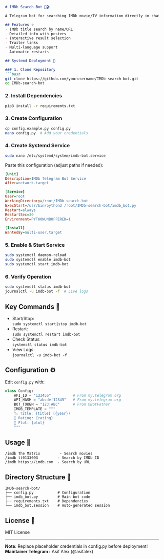 ```markdown
# IMDb Search Bot 🤖🎬

A Telegram bot for searching IMDb movie/TV information directly in chats. Features rich media responses and interactive results.

## Features ✨
- IMDb title search by name/URL
- Detailed info with posters
- Interactive result selection
- Trailer links
- Multi-language support
- Automatic restarts

## Systemd Deployment 🚀

### 1. Clone Repository
```bash
git clone https://github.com/yourusername/IMDb-search-bot.git
cd IMDb-search-bot
```

### 2. Install Dependencies
```bash
pip3 install -r requirements.txt
```

### 3. Create Configuration
```bash
cp config.example.py config.py
nano config.py  # Add your credentials
```

### 4. Create Systemd Service
```bash
sudo nano /etc/systemd/system/imdb-bot.service
```

Paste this configuration (adjust paths if needed):
```ini
[Unit]
Description=IMDb Telegram Bot Service
After=network.target

[Service]
User=root
WorkingDirectory=/root/IMDb-search-bot
ExecStart=/usr/bin/python3 /root/IMDb-search-bot/imdb_bot.py
Restart=always
RestartSec=30
Environment=PYTHONUNBUFFERED=1

[Install]
WantedBy=multi-user.target
```

### 5. Enable & Start Service
```bash
sudo systemctl daemon-reload
sudo systemctl enable imdb-bot
sudo systemctl start imdb-bot
```

### 6. Verify Operation
```bash
sudo systemctl status imdb-bot
journalctl -u imdb-bot -f  # Live logs
```

## Key Commands 🔧
- Start/Stop:  
  `sudo systemctl start|stop imdb-bot`
- Restart:  
  `sudo systemctl restart imdb-bot`
- Check Status:  
  `systemctl status imdb-bot`
- View Logs:  
  `journalctl -u imdb-bot -f`

## Configuration ⚙️
Edit `config.py` with:
```python
class Config:
    API_ID = "123456"          # From my.telegram.org
    API_HASH = "abcdef12345"   # From my.telegram.org
    BOT_TOKEN = "123:ABC"      # From @BotFather
    IMDB_TEMPLATE = """
    🏷 Title: {title} ({year})
    🌟 Rating: {rating}
    📖 Plot: {plot}
    """
```

## Usage 🎯
```
/imdb The Matrix         - Search movies
/imdb tt0133093         - Search by IMDb ID
/imdb https://imdb.com  - Search by URL
```

## Directory Structure 📂
```
IMDb-search-bot/
├── config.py           # Configuration
├── imdb_bot.py         # Main bot code
├── requirements.txt    # Dependencies
└── imdb_bot.session    # Auto-generated session
```

## License 📄
MIT License

---

**Note:** Replace placeholder credentials in config.py before deployment!  
**Maintainer Telegram :** Asif Alex (@asifalex) 
```
